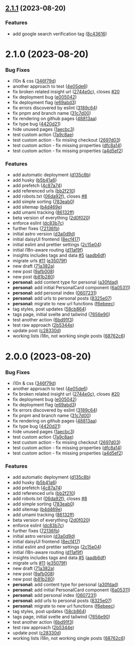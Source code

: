 ## [2.1.1](https://github.com/jpalczewski/entuzjazm/compare/2.1.0...2.1.1) (2023-08-20)

### Features

- add google search verification tag ([8c43616](https://github.com/jpalczewski/entuzjazm/commit/8c43616c8e8e311a6e05b08fa558198dacda4cb5))

# 2.1.0 (2023-08-20)

### Bug Fixes

- i10n & css ([346f79d](https://github.com/jpalczewski/entuzjazm/commit/346f79dbacb67cdf7fd47653140be4e71ddb4372))
- another approach to test ([4e05de6](https://github.com/jpalczewski/entuzjazm/commit/4e05de68b0675b443e8ef778761a6ae3ac75b8e6))
- fix broken related insight url ([2744e0c](https://github.com/jpalczewski/entuzjazm/commit/2744e0c892aa3c13dd2d281b14b4f0e686a22888)), closes [#20](https://github.com/jpalczewski/entuzjazm/issues/20)
- fix deployment bug ([e005042](https://github.com/jpalczewski/entuzjazm/commit/e0050428af608148b2347d25638ee2fa978b29ab))
- fix deployment flag ([e69abd3](https://github.com/jpalczewski/entuzjazm/commit/e69abd3c28cf3899a5407beb4aafec2f801c3afc))
- fix errors discovered by eslint ([3189c64](https://github.com/jpalczewski/entuzjazm/commit/3189c64d8f3ce97f3de7645ac678918e62302e4b))
- fix pnpm and branch name ([31c7d00](https://github.com/jpalczewski/entuzjazm/commit/31c7d00b2081f85bdbcc1c7a95d22a3de08a1c00))
- fix rendering on github pages ([48813aa](https://github.com/jpalczewski/entuzjazm/commit/48813aa644407faf49a5e529722b0c86406b43dc))
- fix type bug ([4420d21](https://github.com/jpalczewski/entuzjazm/commit/4420d216b955f9aed9c70af599aded8ed406f592))
- hide unused pages ([1aecbc3](https://github.com/jpalczewski/entuzjazm/commit/1aecbc35bda72c98dc95b7cfbb25a787c290dc30))
- test custom action ([7a9c8ae](https://github.com/jpalczewski/entuzjazm/commit/7a9c8ae6ee1ded824dc9133734e36ff6c6743aea))
- test custom action - fix misiing checkout ([2697d03](https://github.com/jpalczewski/entuzjazm/commit/2697d03fae7dcc45bc23757fcee3bff857e7b59c))
- test custom action - fix missing properties ([dfc8a14](https://github.com/jpalczewski/entuzjazm/commit/dfc8a14c1a3f609f88f1a10c3be7dcab23fa4327))
- test custom action - fix missing properties ([a4d5ef2](https://github.com/jpalczewski/entuzjazm/commit/a4d5ef253de536eaf498570b40f80a1c57cf0830))

### Features

- add automatic deployment ([d135c8b](https://github.com/jpalczewski/entuzjazm/commit/d135c8b4627ed114d893207b4e13095a11bfd492))
- add husky ([b5b41a6](https://github.com/jpalczewski/entuzjazm/commit/b5b41a6a502042e4d4ef4547c039b8e1aaedb979))
- add prefetch ([4c87a74](https://github.com/jpalczewski/entuzjazm/commit/4c87a74203709bb35a3f334a0159323ff3796d0e))
- add referenced urls ([bb2f210](https://github.com/jpalczewski/entuzjazm/commit/bb2f210269a83ec00a617eeebef1a2b379c09749))
- add robots.txt ([06da92f](https://github.com/jpalczewski/entuzjazm/commit/06da92fe8b15fecd19e092c269af56a78e315ce6)), closes [#8](https://github.com/jpalczewski/entuzjazm/issues/8)
- add simple sorting ([783eab0](https://github.com/jpalczewski/entuzjazm/commit/783eab05928df5b1b70af7508cc84911868d3c32))
- add sitemap ([b4d469e](https://github.com/jpalczewski/entuzjazm/commit/b4d469e923ba8e98b0c1dce4559948f939d711b2))
- add umami tracking ([86132ff](https://github.com/jpalczewski/entuzjazm/commit/86132ff38f4a44dd4607157e46d0d2441cfc53f9))
- beta version of everything ([2d0f020](https://github.com/jpalczewski/entuzjazm/commit/2d0f020df5aeac2e82ca690dddd953dae735992c))
- enforce eslint ([dc83b7c](https://github.com/jpalczewski/entuzjazm/commit/dc83b7cfcaaf3e19df287e5b87fe3eab0fc36288))
- further fixes ([72136fb](https://github.com/jpalczewski/entuzjazm/commit/72136fb5f932cb5fcf87b4904d4da9a8dfb1128a))
- initial astro version ([d3a0d9d](https://github.com/jpalczewski/entuzjazm/commit/d3a0d9d63d08d9fe2008aaf117af95f9fd29e29a))
- initial daisyUI frontend ([8ecf417](https://github.com/jpalczewski/entuzjazm/commit/8ecf417522cc25879af3a09b535dc4da03491306))
- initial eslint and prettier settings ([2c15e04](https://github.com/jpalczewski/entuzjazm/commit/2c15e04a3db985e062556ec23b1fa84c134023e0))
- initial i18n-aware routing ([d11af9f](https://github.com/jpalczewski/entuzjazm/commit/d11af9fc413d27ea30a4ac26703450bd1d003688))
- insights includes tags and data [#5](https://github.com/jpalczewski/entuzjazm/issues/5) ([aadb6df](https://github.com/jpalczewski/entuzjazm/commit/aadb6dfe6a0321844ca75d70151b16eb44ea083d))
- migrate urls [#11](https://github.com/jpalczewski/entuzjazm/issues/11) ([e35079f](https://github.com/jpalczewski/entuzjazm/commit/e35079f2f538d7af0512abb627b17dd049048f94))
- new draft ([71a382a](https://github.com/jpalczewski/entuzjazm/commit/71a382a123fc10f9c4418f0944800b7e4bdc3757))
- new post ([9afb008](https://github.com/jpalczewski/entuzjazm/commit/9afb00896a455751c5aa8137883925ad97278276))
- new post ([b81b280](https://github.com/jpalczewski/entuzjazm/commit/b81b280fd6ac5dd940df94906eac58b0a430b52f))
- **personal:** add content type for personal ([a30fdad](https://github.com/jpalczewski/entuzjazm/commit/a30fdada47213a891c57c95d35a7397b74835c13))
- **personal:** add initial PersonalCard component ([6a05311](https://github.com/jpalczewski/entuzjazm/commit/6a05311d6f524cae63a9027119da58089426e3e7))
- **personal:** add personal index ([0607231](https://github.com/jpalczewski/entuzjazm/commit/06072317c9da0abc644dabef5d410c9ec78a1479))
- **personal:** add urls to personal posts ([8325e07](https://github.com/jpalczewski/entuzjazm/commit/8325e079a77a427e756cb846f4877c359e69fced))
- **personal:** migrate to new url functions ([f6ebeec](https://github.com/jpalczewski/entuzjazm/commit/f6ebeec4e69f176cf85893bf6afac207dafd9ab2))
- tag styles, post updates ([58cb864](https://github.com/jpalczewski/entuzjazm/commit/58cb864fac0413f7082f617729c9a0cad844f92d))
- tags page, initial svelte and tailwind ([7656e90](https://github.com/jpalczewski/entuzjazm/commit/7656e9047271dbb06fe6723d20ad6c9496b3820f))
- test another action ([6bd91f3](https://github.com/jpalczewski/entuzjazm/commit/6bd91f3a1d60714ab80836c2125b2a654d3a1b63))
- test raw approach ([2b5344e](https://github.com/jpalczewski/entuzjazm/commit/2b5344e2b549fff20710c8fc1b3f38a84b8b7cb6))
- update post ([c28330d](https://github.com/jpalczewski/entuzjazm/commit/c28330d59069b133a8d3caf800565c4aeffb9230))
- working lists i18n, not working single posts ([68762c6](https://github.com/jpalczewski/entuzjazm/commit/68762c6dc3cf6a6f60f937d07d0d1e355601e7c6))

# 2.0.0 (2023-08-20)

### Bug Fixes

- i10n & css ([346f79d](https://github.com/jpalczewski/entuzjazm/commit/346f79dbacb67cdf7fd47653140be4e71ddb4372))
- another approach to test ([4e05de6](https://github.com/jpalczewski/entuzjazm/commit/4e05de68b0675b443e8ef778761a6ae3ac75b8e6))
- fix broken related insight url ([2744e0c](https://github.com/jpalczewski/entuzjazm/commit/2744e0c892aa3c13dd2d281b14b4f0e686a22888)), closes [#20](https://github.com/jpalczewski/entuzjazm/issues/20)
- fix deployment bug ([e005042](https://github.com/jpalczewski/entuzjazm/commit/e0050428af608148b2347d25638ee2fa978b29ab))
- fix deployment flag ([e69abd3](https://github.com/jpalczewski/entuzjazm/commit/e69abd3c28cf3899a5407beb4aafec2f801c3afc))
- fix errors discovered by eslint ([3189c64](https://github.com/jpalczewski/entuzjazm/commit/3189c64d8f3ce97f3de7645ac678918e62302e4b))
- fix pnpm and branch name ([31c7d00](https://github.com/jpalczewski/entuzjazm/commit/31c7d00b2081f85bdbcc1c7a95d22a3de08a1c00))
- fix rendering on github pages ([48813aa](https://github.com/jpalczewski/entuzjazm/commit/48813aa644407faf49a5e529722b0c86406b43dc))
- fix type bug ([4420d21](https://github.com/jpalczewski/entuzjazm/commit/4420d216b955f9aed9c70af599aded8ed406f592))
- hide unused pages ([1aecbc3](https://github.com/jpalczewski/entuzjazm/commit/1aecbc35bda72c98dc95b7cfbb25a787c290dc30))
- test custom action ([7a9c8ae](https://github.com/jpalczewski/entuzjazm/commit/7a9c8ae6ee1ded824dc9133734e36ff6c6743aea))
- test custom action - fix misiing checkout ([2697d03](https://github.com/jpalczewski/entuzjazm/commit/2697d03fae7dcc45bc23757fcee3bff857e7b59c))
- test custom action - fix missing properties ([dfc8a14](https://github.com/jpalczewski/entuzjazm/commit/dfc8a14c1a3f609f88f1a10c3be7dcab23fa4327))
- test custom action - fix missing properties ([a4d5ef2](https://github.com/jpalczewski/entuzjazm/commit/a4d5ef253de536eaf498570b40f80a1c57cf0830))

### Features

- add automatic deployment ([d135c8b](https://github.com/jpalczewski/entuzjazm/commit/d135c8b4627ed114d893207b4e13095a11bfd492))
- add husky ([b5b41a6](https://github.com/jpalczewski/entuzjazm/commit/b5b41a6a502042e4d4ef4547c039b8e1aaedb979))
- add prefetch ([4c87a74](https://github.com/jpalczewski/entuzjazm/commit/4c87a74203709bb35a3f334a0159323ff3796d0e))
- add referenced urls ([bb2f210](https://github.com/jpalczewski/entuzjazm/commit/bb2f210269a83ec00a617eeebef1a2b379c09749))
- add robots.txt ([06da92f](https://github.com/jpalczewski/entuzjazm/commit/06da92fe8b15fecd19e092c269af56a78e315ce6)), closes [#8](https://github.com/jpalczewski/entuzjazm/issues/8)
- add simple sorting ([783eab0](https://github.com/jpalczewski/entuzjazm/commit/783eab05928df5b1b70af7508cc84911868d3c32))
- add sitemap ([b4d469e](https://github.com/jpalczewski/entuzjazm/commit/b4d469e923ba8e98b0c1dce4559948f939d711b2))
- add umami tracking ([86132ff](https://github.com/jpalczewski/entuzjazm/commit/86132ff38f4a44dd4607157e46d0d2441cfc53f9))
- beta version of everything ([2d0f020](https://github.com/jpalczewski/entuzjazm/commit/2d0f020df5aeac2e82ca690dddd953dae735992c))
- enforce eslint ([dc83b7c](https://github.com/jpalczewski/entuzjazm/commit/dc83b7cfcaaf3e19df287e5b87fe3eab0fc36288))
- further fixes ([72136fb](https://github.com/jpalczewski/entuzjazm/commit/72136fb5f932cb5fcf87b4904d4da9a8dfb1128a))
- initial astro version ([d3a0d9d](https://github.com/jpalczewski/entuzjazm/commit/d3a0d9d63d08d9fe2008aaf117af95f9fd29e29a))
- initial daisyUI frontend ([8ecf417](https://github.com/jpalczewski/entuzjazm/commit/8ecf417522cc25879af3a09b535dc4da03491306))
- initial eslint and prettier settings ([2c15e04](https://github.com/jpalczewski/entuzjazm/commit/2c15e04a3db985e062556ec23b1fa84c134023e0))
- initial i18n-aware routing ([d11af9f](https://github.com/jpalczewski/entuzjazm/commit/d11af9fc413d27ea30a4ac26703450bd1d003688))
- insights includes tags and data [#5](https://github.com/jpalczewski/entuzjazm/issues/5) ([aadb6df](https://github.com/jpalczewski/entuzjazm/commit/aadb6dfe6a0321844ca75d70151b16eb44ea083d))
- migrate urls [#11](https://github.com/jpalczewski/entuzjazm/issues/11) ([e35079f](https://github.com/jpalczewski/entuzjazm/commit/e35079f2f538d7af0512abb627b17dd049048f94))
- new draft ([71a382a](https://github.com/jpalczewski/entuzjazm/commit/71a382a123fc10f9c4418f0944800b7e4bdc3757))
- new post ([9afb008](https://github.com/jpalczewski/entuzjazm/commit/9afb00896a455751c5aa8137883925ad97278276))
- new post ([b81b280](https://github.com/jpalczewski/entuzjazm/commit/b81b280fd6ac5dd940df94906eac58b0a430b52f))
- **personal:** add content type for personal ([a30fdad](https://github.com/jpalczewski/entuzjazm/commit/a30fdada47213a891c57c95d35a7397b74835c13))
- **personal:** add initial PersonalCard component ([6a05311](https://github.com/jpalczewski/entuzjazm/commit/6a05311d6f524cae63a9027119da58089426e3e7))
- **personal:** add personal index ([0607231](https://github.com/jpalczewski/entuzjazm/commit/06072317c9da0abc644dabef5d410c9ec78a1479))
- **personal:** add urls to personal posts ([8325e07](https://github.com/jpalczewski/entuzjazm/commit/8325e079a77a427e756cb846f4877c359e69fced))
- **personal:** migrate to new url functions ([f6ebeec](https://github.com/jpalczewski/entuzjazm/commit/f6ebeec4e69f176cf85893bf6afac207dafd9ab2))
- tag styles, post updates ([58cb864](https://github.com/jpalczewski/entuzjazm/commit/58cb864fac0413f7082f617729c9a0cad844f92d))
- tags page, initial svelte and tailwind ([7656e90](https://github.com/jpalczewski/entuzjazm/commit/7656e9047271dbb06fe6723d20ad6c9496b3820f))
- test another action ([6bd91f3](https://github.com/jpalczewski/entuzjazm/commit/6bd91f3a1d60714ab80836c2125b2a654d3a1b63))
- test raw approach ([2b5344e](https://github.com/jpalczewski/entuzjazm/commit/2b5344e2b549fff20710c8fc1b3f38a84b8b7cb6))
- update post ([c28330d](https://github.com/jpalczewski/entuzjazm/commit/c28330d59069b133a8d3caf800565c4aeffb9230))
- working lists i18n, not working single posts ([68762c6](https://github.com/jpalczewski/entuzjazm/commit/68762c6dc3cf6a6f60f937d07d0d1e355601e7c6))
